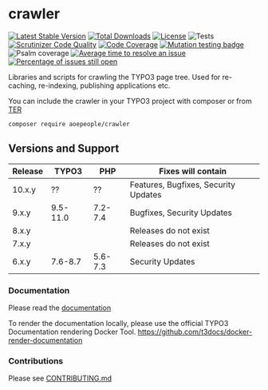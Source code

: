 # crawler
[![Latest Stable Version](https://poser.pugx.org/aoepeople/crawler/v/stable)](https://packagist.org/packages/aoepeople/crawler)
[![Total Downloads](https://poser.pugx.org/aoepeople/crawler/downloads)](https://packagist.org/packages/aoepeople/crawler)
[![License](https://poser.pugx.org/aoepeople/crawler/license)](https://packagist.org/packages/aoepeople/crawler)
![Tests](https://github.com/AOEpeople/crawler/workflows/Tests/badge.svg)
[![Scrutinizer Code Quality](https://scrutinizer-ci.com/g/AOEpeople/crawler/badges/quality-score.png?b=main)](https://scrutinizer-ci.com/g/AOEpeople/crawler/?branch=main)
[![Code Coverage](https://scrutinizer-ci.com/g/AOEpeople/crawler/badges/coverage.png?b=main)](https://scrutinizer-ci.com/g/AOEpeople/crawler/?branch=main)
[![Mutation testing badge](https://img.shields.io/endpoint?style=flat&url=https%3A%2F%2Fbadge-api.stryker-mutator.io%2Fgithub.com%2FAOEpeople%2Fcrawler%2Fmain)](https://dashboard.stryker-mutator.io/reports/github.com/AOEpeople/crawler/main)
![Psalm coverage](https://shepherd.dev/github/aoepeople/crawler/coverage.svg)
[![Average time to resolve an issue](http://isitmaintained.com/badge/resolution/aoepeople/crawler.svg)](http://isitmaintained.com/project/aoepeople/crawler "Average time to resolve an issue")
[![Percentage of issues still open](http://isitmaintained.com/badge/open/aoepeople/crawler.svg)](http://isitmaintained.com/project/aoepeople/crawler "Percentage of issues still open")

Libraries and scripts for crawling the TYPO3 page tree. Used for re-caching, re-indexing, publishing applications etc.


You can include the crawler in your TYPO3 project with composer or from [TER](https://extensions.typo3.org)

```shell script
composer require aoepeople/crawler
```

## Versions and Support

| Release  | TYPO3 | PHP   | Fixes will contain
|---|---|---|---|
| 10.x.y  | ??  | ?? |Features, Bugfixes, Security Updates
| 9.x.y  | 9.5-11.0  | 7.2-7.4 |Bugfixes, Security Updates
| 8.x.y  |    |  | Releases do not exist
| 7.x.y  |    |  | Releases do not exist
| 6.x.y  | 7.6-8.7   | 5.6-7.3 | Security Updates

### Documentation
Please read the [documentation](https://docs.typo3.org/typo3cms/extensions/crawler/)

To render the documentation locally, please use the official TYPO3 Documentation rendering Docker Tool.
<https://github.com/t3docs/docker-render-documentation>

### Contributions

Please see [CONTRIBUTING.md](https://github.com/AOEpeople/crawler/blob/main/CONTRIBUTING.md)
